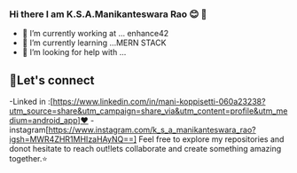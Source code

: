 ### Hi there I am K.S.A.Manikanteswara Rao 😊 👋

<!--
**ksamrao/ksamrao** is a ✨ _special_ ✨ repository because its `README.md` (this file) appears on your GitHub profile.

Here are some ideas to get you started:
-->
- 🔭 I’m currently working at ... enhance42
- 🌱 I’m currently learning ...MERN STACK
- 🤔 I’m looking for help with ...
## 💬Let's connect
-Linked in :[https://www.linkedin.com/in/mani-koppisetti-060a23238?utm_source=share&utm_campaign=share_via&utm_content=profile&utm_medium=android_app]❤️
-instagram[https://www.instagram.com/k_s_a_manikanteswara_rao?igsh=MWR4ZHR1MHIzaHAyNQ==]
Feel free to explore my repositories and donot hesitate to reach out!lets collaborate and create something amazing together.⭐
